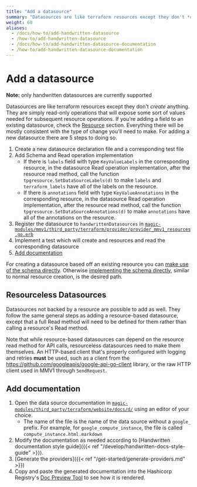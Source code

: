 ```yaml
---
title: "Add a datasource"
summary: "Datasources are like terraform resources except they don't *create* anything."
weight: 60
aliases:
  - /docs/how-to/add-handwritten-datasource
  - /how-to/add-handwritten-datasource
  - /docs/how-to/add-handwritten-datasource-documentation
  - /how-to/add-handwritten-datasource-documentation
---
```


# Add a datasource

**Note:** only handwritten datasources are currently supported

Datasources are like terraform resources except they don't *create* anything.
They are simply read-only operations that will expose some sort of values needed
for subsequent resource operations. If you're adding a field to an existing
datasource, check the [Resource](#resource) section. Everything there will
be mostly consistent with the type of change you'll need to make. For adding
a new datasource there are 5 steps to doing so.

1. Create a new datasource declaration file and a corresponding test file
1. Add Schema and Read operation implementation
   - If there is `labels` field with type `KeyValueLabels` in the corresponding resource, in the datasource Read operation implementation, after the resource read method, call the function `tpgresource.SetDataSourceLabels(d)` to make `labels` and `terraform_labels` have all of the labels on the resource.
   - If there is `annotations` field with type `KeyValueAnnotations` in the corresponding resource, in the datasource Read operation implementation, after the resource read method, call the function `tpgresource.SetDataSourceAnnotations(d)` to make `annotations` have all of the annotations on the resource.
1. Register the datasource to `handwrittenDatasources` in [`magic-modules/mmv1/third_party/terraform/provider/provider_mmv1_resources.go.erb`](https://github.com/GoogleCloudPlatform/magic-modules/blob/main/mmv1/third_party/terraform/provider/provider_mmv1_resources.go.erb)
1. Implement a test which will create and resources and read the corresponding
  datasource
1. [Add documentation](#add-documentation)

For creating a datasource based off an existing resource you can [make use of the
schema directly](https://github.com/GoogleCloudPlatform/magic-modules/blob/8a8ffc3384a59340f47efe97f18611b6672da9bd/mmv1/third_party/terraform/services/cloudrun/data_source_cloud_run_service.go).
Otherwise [implementing the schema directly](https://github.com/GoogleCloudPlatform/magic-modules/blob/8a8ffc3384a59340f47efe97f18611b6672da9bd/mmv1/third_party/terraform/services/compute/data_source_google_compute_address.go),
similar to normal resource creation, is the desired path.

## Resourceless Datasources

Datasources not backed by a resource are possible to add as well. They follow
the same general steps as adding a resource-based datasource, except that a
full Read method will need to be defined for them rather than calling a
resource's Read method.

Note that while resource-based datasources can depend on the resource read
method for API calls, resourceless datasources need to make them themselves.
An HTTP-based client that's properly configured with logging and retries **must**
be used, such as a client from the https://github.com/googleapis/google-api-go-client
library, or the raw HTTP client used in MMV1 through `SendRequest`.

## Add documentation

1. Open the data source documentation in [`magic-modules/third_party/terraform/website/docs/d/`](https://github.com/GoogleCloudPlatform/magic-modules/tree/main/mmv1/third_party/terraform/website/docs/d) using an editor of your choice.
   - The name of the file is the name of the data source without a `google_` prefix. For example, for `google_compute_instance`, the file is called `compute_instance.html.markdown`
2. Modify the documentation as needed according to [Handwritten documentation style guide]({{< ref "/develop/handwritten-docs-style-guide" >}}).
4. [Generate the providers]({{< ref "/get-started/generate-providers.md" >}})
5. Copy and paste the generated documentation into the Hashicorp Registry's [Doc Preview Tool](https://registry.terraform.io/tools/doc-preview) to see how it is rendered.
